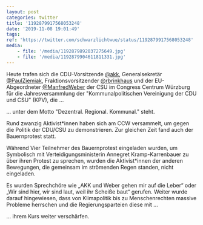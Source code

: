 ```yaml
---
layout: post
categories: twitter
title: '1192879917568053248'
date: '2019-11-08 19:01:49'
tags: 
ref: 'https://twitter.com/schwarzlichtwue/status/1192879917568053248'
media:
    - file: '/media/1192879892037275649.jpg'
    - file: '/media/1192879904611811331.jpg'
---
```

Heute trafen sich die CDU-Vorsitzende [@akk](https://twitter.com/akk), Generalsekretär [@PaulZiemiak](https://twitter.com/PaulZiemiak), Fraktionsvorsitzender [@rbrinkhaus](https://twitter.com/rbrinkhaus) und der EU-Abgeordneter [@ManfredWeber](https://twitter.com/ManfredWeber) der CSU im Congress Centrum Würzburg für die Jahresversammlung der "Kommunalpolitischen Vereinigung der CDU und CSU" (KPV), die …  


… unter dem Motto "Dezentral. Regional. Kommunal." steht.



Rund zwanzig Aktivist\*innen haben sich am CCW versammelt, um gegen die Politik der CDU/CSU zu demonstrieren. Zur gleichen Zeit fand auch der Bauernprotest statt. 


Während Vier Teilnehmer des Bauernprotest eingeladen wurden, um Symbolisch mit Verteidigungsministerin Annegret Kramp-Karrenbauer zu über ihren Protest zu sprechen, wurden die Aktivist\*innen der anderen Bewegungen, die gemeinsam im strömenden Regen standen, nicht eingeladen. 


Es wurden Sprechchöre wie „AKK und Weber gehen mir auf die Leber“ oder „Wir sind hier, wir sind laut, weil ihr Scheiße baut“ gerufen. Weiter wurde darauf hingewiesen, dass von Klimapolitik bis zu Menschenrechten massive Probleme herrschen und die Regierungsparteien diese mit … 


… ihrem Kurs weiter verschärfen. 

